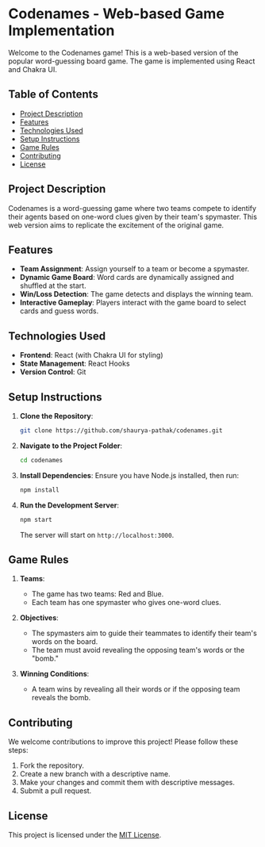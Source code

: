 # Codenames - Web-based Game Implementation

Welcome to the Codenames game! This is a web-based version of the popular word-guessing board game. The game is implemented using React and Chakra UI.

## Table of Contents

- [Project Description](#project-description)
- [Features](#features)
- [Technologies Used](#technologies-used)
- [Setup Instructions](#setup-instructions)
- [Game Rules](#game-rules)
- [Contributing](#contributing)
- [License](#license)

## Project Description

Codenames is a word-guessing game where two teams compete to identify their agents based on one-word clues given by their team's spymaster. This web version aims to replicate the excitement of the original game.

## Features

- **Team Assignment**: Assign yourself to a team or become a spymaster.
- **Dynamic Game Board**: Word cards are dynamically assigned and shuffled at the start.
- **Win/Loss Detection**: The game detects and displays the winning team.
- **Interactive Gameplay**: Players interact with the game board to select cards and guess words.

## Technologies Used

- **Frontend**: React (with Chakra UI for styling)
- **State Management**: React Hooks
- **Version Control**: Git

## Setup Instructions

1. **Clone the Repository**:
    ```bash
    git clone https://github.com/shaurya-pathak/codenames.git
    ```

2. **Navigate to the Project Folder**:
    ```bash
    cd codenames
    ```

3. **Install Dependencies**:
    Ensure you have Node.js installed, then run:
    ```bash
    npm install
    ```

4. **Run the Development Server**:
    ```bash
    npm start
    ```
    The server will start on `http://localhost:3000`.

## Game Rules

1. **Teams**:
    - The game has two teams: Red and Blue.
    - Each team has one spymaster who gives one-word clues.

2. **Objectives**:
    - The spymasters aim to guide their teammates to identify their team's words on the board.
    - The team must avoid revealing the opposing team's words or the "bomb."

3. **Winning Conditions**:
    - A team wins by revealing all their words or if the opposing team reveals the bomb.

## Contributing

We welcome contributions to improve this project! Please follow these steps:

1. Fork the repository.
2. Create a new branch with a descriptive name.
3. Make your changes and commit them with descriptive messages.
4. Submit a pull request.

## License

This project is licensed under the [MIT License](LICENSE).

